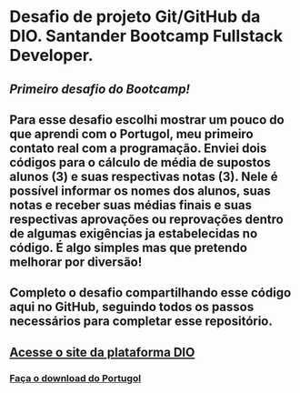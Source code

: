 # Desafio de projeto Git/GitHub da DIO. Santander Bootcamp Fullstack Developer.
## *Primeiro desafio do Bootcamp!*



## Para esse desafio escolhi mostrar um pouco do que aprendi com o Portugol, meu primeiro contato real com a programação. Enviei dois códigos para o cálculo de média de supostos alunos (3) e suas respectivas notas (3). Nele é possível informar os nomes dos alunos, suas notas e receber suas médias finais e suas respectivas aprovações ou reprovações dentro de algumas exigências ja estabelecidas no código. É algo simples mas que pretendo melhorar por diversão! ##

## Completo o desafio compartilhando esse código aqui no GitHub, seguindo todos os passos necessários para completar esse repositório. ##



## [Acesse o site da plataforma DIO](https://www.dio.me/)

### [Faça o download do Portugol](http://lite.acad.univali.br/portugol/) ###
